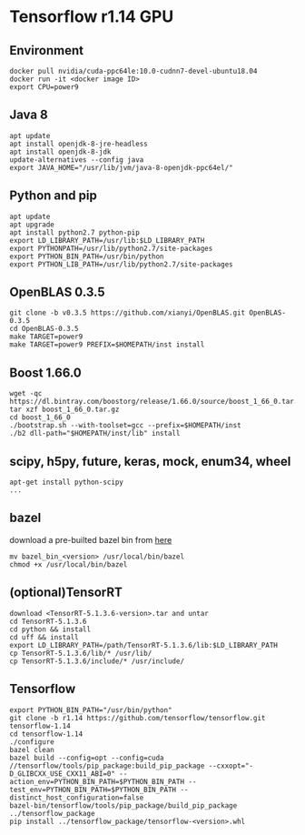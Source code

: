# Tensorflow r1.14 GPU
## Environment

~~~
docker pull nvidia/cuda-ppc64le:10.0-cudnn7-devel-ubuntu18.04
docker run -it <docker image ID>
export CPU=power9
~~~

## Java 8

~~~
apt update
apt install openjdk-8-jre-headless
apt install openjdk-8-jdk
update-alternatives --config java
export JAVA_HOME="/usr/lib/jvm/java-8-openjdk-ppc64el/"
~~~

## Python and pip

~~~
apt update
apt upgrade
apt install python2.7 python-pip
export LD_LIBRARY_PATH=/usr/lib:$LD_LIBRARY_PATH
export PYTHONPATH=/usr/lib/python2.7/site-packages
export PYTHON_BIN_PATH=/usr/bin/python
export PYTHON_LIB_PATH=/usr/lib/python2.7/site-packages
~~~

## OpenBLAS 0.3.5

~~~
git clone -b v0.3.5 https://github.com/xianyi/OpenBLAS.git OpenBLAS-0.3.5
cd OpenBLAS-0.3.5
make TARGET=power9
make TARGET=power9 PREFIX=$HOMEPATH/inst install
~~~

## Boost 1.66.0

~~~
wget -qc https://dl.bintray.com/boostorg/release/1.66.0/source/boost_1_66_0.tar.gz
tar xzf boost_1_66_0.tar.gz
cd boost_1_66_0
./bootstrap.sh --with-toolset=gcc --prefix=$HOMEPATH/inst
./b2 dll-path="$HOMEPATH/inst/lib" install
~~~

## scipy, h5py, future, keras, mock, enum34, wheel

~~~
apt-get install python-scipy
...
~~~

## bazel
download a pre-builted bazel bin from [here](https://oplab9.parqtec.unicamp.br/pub/ppc64el/bazel/readme.html)
~~~
mv bazel_bin_<version> /usr/local/bin/bazel 
chmod +x /usr/local/bin/bazel
~~~

## (optional)TensorRT

~~~
download <TensorRT-5.1.3.6-version>.tar and untar
cd TensorRT-5.1.3.6
cd python && install 
cd uff && install
export LD_LIBRARY_PATH=/path/TensorRT-5.1.3.6/lib:$LD_LIBRARY_PATH
cp TensorRT-5.1.3.6/lib/* /usr/lib/
cp TensorRT-5.1.3.6/include/* /usr/include/
~~~

## Tensorflow

~~~
export PYTHON_BIN_PATH="/usr/bin/python"
git clone -b r1.14 https://github.com/tensorflow/tensorflow.git tensorflow-1.14
cd tensorflow-1.14
./configure
bazel clean
bazel build --config=opt --config=cuda //tensorflow/tools/pip_package:build_pip_package --cxxopt="-D_GLIBCXX_USE_CXX11_ABI=0" --action_env=PYTHON_BIN_PATH=$PYTHON_BIN_PATH --test_env=PYTHON_BIN_PATH=$PYTHON_BIN_PATH --distinct_host_configuration=false
bazel-bin/tensorflow/tools/pip_package/build_pip_package ../tensorflow_package
pip install ../tensorflow_package/tensorflow-<version>.whl
~~~

